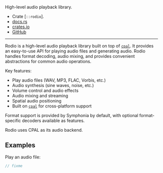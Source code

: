 High-level audio playback library.

- Crate [`::rodio`].
- [docs.rs](https://docs.rs/rodio)
- [crates.io](https://crates.io/crates/rodio)
- [GitHub](https://github.com/RustAudio/rodio)

---

Rodio is a high-level audio playback library built on top of [`cpal`](crate::cpal).
It provides an easy-to-use API for playing audio files and generating audio.
Rodio handles format decoding, audio mixing, and provides convenient abstractions
for common audio operations.

Key features:
- Play audio files (WAV, MP3, FLAC, Vorbis, etc.)
- Audio synthesis (sine waves, noise, etc.)
- Volume control and audio effects
- Audio mixing and streaming
- Spatial audio positioning
- Built on [`cpal`](crate::cpal) for cross-platform support

Format support is provided by Symphonia by default, with optional
format-specific decoders available as features.

Rodio uses CPAL as its audio backend.


## Examples

Play an audio file:

```rust
// fixme
```
